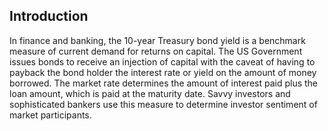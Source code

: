 ## Introduction
In finance and banking, the 10-year Treasury bond yield is a benchmark measure of current demand for returns on capital. The US Government issues bonds to receive an 
injection of capital with the caveat of having to payback the bond holder the interest rate or yield on the amount of money borrowed.
The market rate determines the amount of interest paid plus the loan amount, which is paid at the maturity date. Savvy investors and sophisticated bankers use this measure to determine investor sentiment of market participants.
